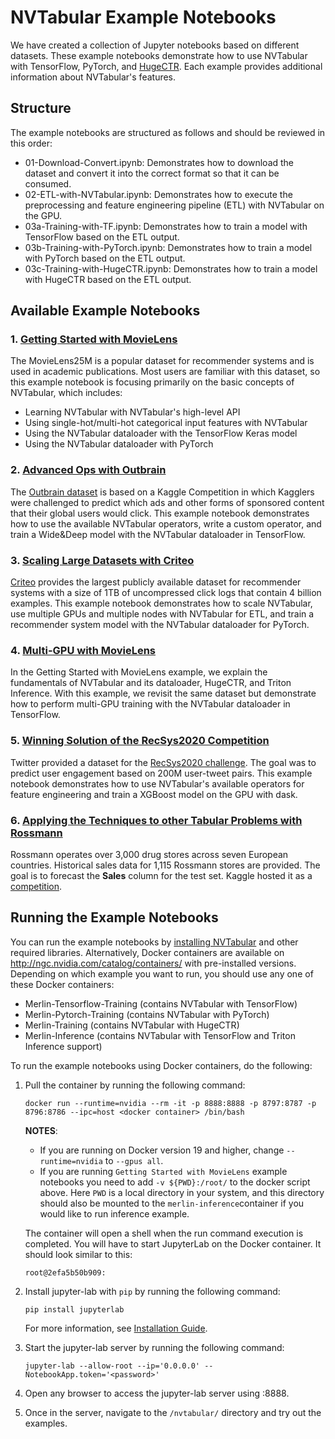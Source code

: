 # NVTabular Example Notebooks

We have created a collection of Jupyter notebooks based on different datasets. These example notebooks demonstrate how to use NVTabular with TensorFlow, PyTorch, and [HugeCTR](https://github.com/NVIDIA/HugeCTR). Each example provides additional information about NVTabular's features.

## Structure

The example notebooks are structured as follows and should be reviewed in this order:
- 01-Download-Convert.ipynb: Demonstrates how to download the dataset and convert it into the correct format so that it can be consumed. 
- 02-ETL-with-NVTabular.ipynb: Demonstrates how to execute the preprocessing and feature engineering pipeline (ETL) with NVTabular on the GPU.
- 03a-Training-with-TF.ipynb: Demonstrates how to train a model with TensorFlow based on the ETL output.
- 03b-Training-with-PyTorch.ipynb: Demonstrates how to train a model with PyTorch based on the ETL output.
- 03c-Training-with-HugeCTR.ipynb: Demonstrates how to train a model with HugeCTR based on the ETL output.

## Available Example Notebooks

### 1. [Getting Started with MovieLens](https://github.com/NVIDIA/NVTabular/tree/main/examples/getting-started-movielens)

The MovieLens25M is a popular dataset for recommender systems and is used in academic publications. Most users are familiar with this dataset, so this example notebook is focusing primarily on the basic concepts of NVTabular, which includes:
- Learning NVTabular with NVTabular's high-level API
- Using single-hot/multi-hot categorical input features with NVTabular
- Using the NVTabular dataloader with the TensorFlow Keras model
- Using the NVTabular dataloader with PyTorch

### 2. [Advanced Ops with Outbrain](https://github.com/NVIDIA/NVTabular/tree/main/examples/advanced-ops-outbrain)

The [Outbrain dataset](https://www.kaggle.com/c/outbrain-click-prediction) is based on a Kaggle Competition in which Kagglers were challenged to predict which ads and other forms of sponsored content that their global users would click. This example notebook demonstrates how to use the available NVTabular operators, write a custom operator, and train a Wide&Deep model with the NVTabular dataloader in TensorFlow.

### 3. [Scaling Large Datasets with Criteo](https://github.com/NVIDIA/NVTabular/tree/main/examples/scaling-criteo)

[Criteo](https://ailab.criteo.com/download-criteo-1tb-click-logs-dataset/) provides the largest publicly available dataset for recommender systems with a size of 1TB of uncompressed click logs that contain 4 billion examples. This example notebook demonstrates how to scale NVTabular, use multiple GPUs and multiple nodes with NVTabular for ETL, and train a recommender system model with the NVTabular dataloader for PyTorch.

### 4. [Multi-GPU with MovieLens](https://github.com/NVIDIA/NVTabular/tree/main/examples/multi-gpu-movielens)

In the Getting Started with MovieLens example, we explain the fundamentals of NVTabular and its dataloader, HugeCTR, and Triton Inference. With this example, we revisit the same dataset but demonstrate how to perform multi-GPU training with the NVTabular dataloader in TensorFlow.

### 5. [Winning Solution of the RecSys2020 Competition](https://github.com/NVIDIA/NVTabular/tree/main/examples/winning-solution-recsys2020-twitter)

Twitter provided a dataset for the [RecSys2020 challenge](http://www.recsyschallenge.com/2020/). The goal was to predict user engagement based on 200M user-tweet pairs. This example notebook demonstrates how to use NVTabular's available operators for feature engineering and train a XGBoost model on the GPU with dask.

### 6. [Applying the Techniques to other Tabular Problems with Rossmann](https://github.com/NVIDIA/NVTabular/tree/main/examples/tabular-data-rossmann) 

Rossmann operates over 3,000 drug stores across seven European countries. Historical sales data for 1,115 Rossmann stores are provided. The goal is to forecast the **Sales** column for the test set. Kaggle hosted it as a [competition](https://www.kaggle.com/c/rossmann-store-sales/overview).

## Running the Example Notebooks

You can run the example notebooks by [installing NVTabular](https://github.com/NVIDIA/NVTabular#installation) and other required libraries. Alternatively, Docker containers are available on http://ngc.nvidia.com/catalog/containers/ with pre-installed versions. Depending on which example you want to run, you should use any one of these Docker containers:
- Merlin-Tensorflow-Training (contains NVTabular with TensorFlow)
- Merlin-Pytorch-Training (contains NVTabular with PyTorch)
- Merlin-Training (contains NVTabular with HugeCTR)
- Merlin-Inference (contains NVTabular with TensorFlow and Triton Inference support)

To run the example notebooks using Docker containers, do the following:

1. Pull the container by running the following command:
   ```
   docker run --runtime=nvidia --rm -it -p 8888:8888 -p 8797:8787 -p 8796:8786 --ipc=host <docker container> /bin/bash
   ```

   **NOTES**: 
   
   - If you are running on Docker version 19 and higher, change ```--runtime=nvidia``` to ```--gpus all```.
   - If you are running `Getting Started with MovieLens` example notebooks you need to add ` -v ${PWD}:/root/ ` to the docker script above. Here `PWD` is a local        directory in your system, and this directory should also be mounted to the `merlin-inference`container if you would like to run inference example.

   The container will open a shell when the run command execution is completed. You will have to start JupyterLab on the Docker container. It should look similar to this:
   ```
   root@2efa5b50b909:
   ```

2. Install jupyter-lab with `pip` by running the following command:
   ```
   pip install jupyterlab
   ```
   
   For more information, see [Installation Guide](https://jupyterlab.readthedocs.io/en/stable/getting_started/installation.html). 
   
3. Start the jupyter-lab server by running the following command:
   ```
   jupyter-lab --allow-root --ip='0.0.0.0' --NotebookApp.token='<password>'
   ```

4. Open any browser to access the jupyter-lab server using <MachineIP>:8888.

5. Once in the server, navigate to the ```/nvtabular/``` directory and try out the examples.
